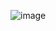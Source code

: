 ![image](https://user-images.githubusercontent.com/67383465/122665446-e0307780-d1c4-11eb-8682-3052bfd97267.png)
